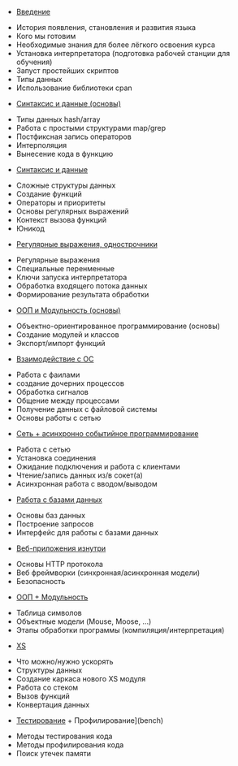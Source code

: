 * [Введение](intro)
 - История появления, становления и развития языка
 - Кого мы готовим
 - Необходимые знания для более лёгкого освоения курса
 - Установка интерпретатора (подготовка рабочей станции для обучения)
 - Запуст простейших скриптов
 - Типы данных
 - Использование библиотеки cpan
* [Синтаксис и данные (основы)](syn)
 - Типы данных hash/array
 - Работа с простыми структурами map/grep
 - Постфиксная запись операторов
 - Интерполяция
 - Вынесение кода в функцию
* [Синтаксис и данные](synadv)
 - Сложные структуры данных
 - Создание функций
 - Операторы и приоритеты
 - Основы регулярных выражений
 - Контекст вызова функций
 - Юникод 
* [Регулярные выражения, однострочники](regexp)
 - Регулярные выражения
 - Специальные перенменные
 - Ключи запуска интерпретатора
 - Обработка входящего потока данных
 - Формирование результата обработки
* [ООП и Модульность (основы)](modoop)
 - Объектно-ориентированное программирование (основы)
 - Создание модулей и классов
 - Экспорт/импорт функций
* [Взаимодействие с ОС](extern-world)
 - Работа с фаилами
 - создание дочерних процессов
 - Обработка сигналов
 - Общение между процессами
 - Получение данных с файловой системы
 - Основы работы с сетью
* [Сеть + асинхронно событийное программирование](net)
 - Работа с сетью
 - Установка соединения
 - Ожидание подключения и работа с клиентами
 - Чтение/запись данных из/в сокет(а)
 - Асинхронная работа с вводом/выводом
* [Работа с базами данных](db)
 - Основы баз данных
 - Построение запросов
 - Интерфейс для работы с базами данных
* [Веб-приложения изнутри](web)
 - Основы HTTP протокола
 - Веб фреймворки (синхронная/асинхронная модели)
 - Безопасность
* [ООП + Модульность](modoop2)
 - Таблица символов
 - Объектные модели (Mouse, Moose, ...)
 - Этапы обработки программы (компиляция/интерпретация)
* [XS](xs)
 - Что можно/нужно ускорять
 - Структуры данных
 - Создание каркаса нового XS модуля
 - Работа со стеком
 - Вызов функций
 - Конвертация данных
* [Тестирование](test) + Профилирование](bench)
 - Методы тестирования кода
 - Методы профилирования кода
 - Поиск утечек памяти
